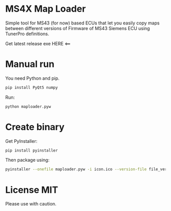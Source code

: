 # MS4X Map Loader

Simple tool for MS43 (for now) based ECUs that let you easily copy maps between different versions of Firmware of MS43 Siemens ECU using TunerPro definitions.

Get latest release exe HERE <==


# Manual run

You need Python and pip.

```sh
pip install PyQt5 numpy
```

Run:
```sh
python maploader.pyw
```

# Create binary

Get PyInstaller:
```sh
pip install pyinstaller
```

Then package using:
```sh
pyinstaller --onefile maploader.pyw -i icon.ico --version-file file_version_info.txt
```

# License MIT
Please use with caution.